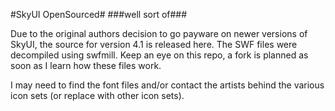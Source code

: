 #SkyUI OpenSourced#
###well sort of###

Due to the original authors decision to go payware on newer versions of SkyUI, the source for version 4.1 is released here. The SWF files were decompiled using swfmill. Keep an eye on this repo, a fork is planned as soon as I learn how these files work.

I may need to find the font files and/or contact the artists behind the various icon sets (or replace with other icon sets).

